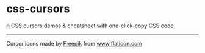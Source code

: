 # css-cursors
🖱 CSS cursors demos &amp; cheatsheet with one-click-copy CSS code.

---
<div>Cursor icons made by <a href="https://www.freepik.com" title="Freepik">Freepik</a> from <a href="https://www.flaticon.com/" title="Flaticon">www.flaticon.com</a></div>

